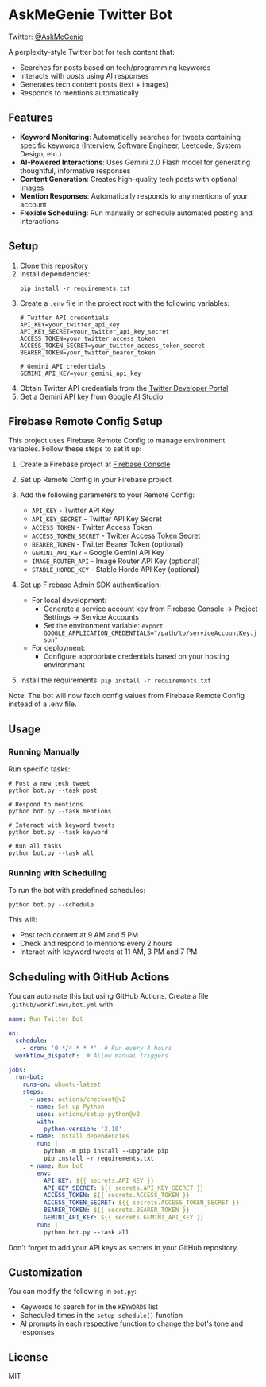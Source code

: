 # AskMeGenie Twitter Bot

Twitter: [@AskMeGenie](https://x.com/AskMeGenie)

A perplexity-style Twitter bot for tech content that:
- Searches for posts based on tech/programming keywords
- Interacts with posts using AI responses
- Generates tech content posts (text + images)
- Responds to mentions automatically

## Features

- **Keyword Monitoring**: Automatically searches for tweets containing specific keywords (Interview, Software Engineer, Leetcode, System Design, etc.)
- **AI-Powered Interactions**: Uses Gemini 2.0 Flash model for generating thoughtful, informative responses
- **Content Generation**: Creates high-quality tech posts with optional images
- **Mention Responses**: Automatically responds to any mentions of your account
- **Flexible Scheduling**: Run manually or schedule automated posting and interactions

## Setup

1. Clone this repository
2. Install dependencies:
   ```
   pip install -r requirements.txt
   ```
3. Create a `.env` file in the project root with the following variables:
   ```
   # Twitter API credentials
   API_KEY=your_twitter_api_key
   API_KEY_SECRET=your_twitter_api_key_secret
   ACCESS_TOKEN=your_twitter_access_token
   ACCESS_TOKEN_SECRET=your_twitter_access_token_secret
   BEARER_TOKEN=your_twitter_bearer_token

   # Gemini API credentials
   GEMINI_API_KEY=your_gemini_api_key
   ```
4. Obtain Twitter API credentials from the [Twitter Developer Portal](https://developer.twitter.com/)
5. Get a Gemini API key from [Google AI Studio](https://makersuite.google.com/app/apikey)

## Firebase Remote Config Setup

This project uses Firebase Remote Config to manage environment variables. Follow these steps to set it up:

1. Create a Firebase project at [Firebase Console](https://console.firebase.google.com/)
2. Set up Remote Config in your Firebase project
3. Add the following parameters to your Remote Config:
   - `API_KEY` - Twitter API Key
   - `API_KEY_SECRET` - Twitter API Key Secret
   - `ACCESS_TOKEN` - Twitter Access Token
   - `ACCESS_TOKEN_SECRET` - Twitter Access Token Secret
   - `BEARER_TOKEN` - Twitter Bearer Token (optional)
   - `GEMINI_API_KEY` - Google Gemini API Key
   - `IMAGE_ROUTER_API` - Image Router API Key (optional)
   - `STABLE_HORDE_KEY` - Stable Horde API Key (optional)

4. Set up Firebase Admin SDK authentication:
   - For local development:
     - Generate a service account key from Firebase Console → Project Settings → Service Accounts
     - Set the environment variable: `export GOOGLE_APPLICATION_CREDENTIALS="/path/to/serviceAccountKey.json"`
   - For deployment:
     - Configure appropriate credentials based on your hosting environment

5. Install the requirements: `pip install -r requirements.txt`

Note: The bot will now fetch config values from Firebase Remote Config instead of a .env file.

## Usage

### Running Manually

Run specific tasks:
```
# Post a new tech tweet
python bot.py --task post

# Respond to mentions
python bot.py --task mentions

# Interact with keyword tweets
python bot.py --task keyword

# Run all tasks
python bot.py --task all
```

### Running with Scheduling

To run the bot with predefined schedules:
```
python bot.py --schedule
```

This will:
- Post tech content at 9 AM and 5 PM
- Check and respond to mentions every 2 hours
- Interact with keyword tweets at 11 AM, 3 PM and 7 PM

## Scheduling with GitHub Actions

You can automate this bot using GitHub Actions. Create a file `.github/workflows/bot.yml` with:

```yaml
name: Run Twitter Bot

on:
  schedule:
    - cron: '0 */4 * * *'  # Run every 4 hours
  workflow_dispatch:  # Allow manual triggers

jobs:
  run-bot:
    runs-on: ubuntu-latest
    steps:
      - uses: actions/checkout@v2
      - name: Set up Python
        uses: actions/setup-python@v2
        with:
          python-version: '3.10'
      - name: Install dependencies
        run: |
          python -m pip install --upgrade pip
          pip install -r requirements.txt
      - name: Run bot
        env:
          API_KEY: ${{ secrets.API_KEY }}
          API_KEY_SECRET: ${{ secrets.API_KEY_SECRET }}
          ACCESS_TOKEN: ${{ secrets.ACCESS_TOKEN }}
          ACCESS_TOKEN_SECRET: ${{ secrets.ACCESS_TOKEN_SECRET }}
          BEARER_TOKEN: ${{ secrets.BEARER_TOKEN }}
          GEMINI_API_KEY: ${{ secrets.GEMINI_API_KEY }}
        run: |
          python bot.py --task all
```

Don't forget to add your API keys as secrets in your GitHub repository.

## Customization

You can modify the following in `bot.py`:
- Keywords to search for in the `KEYWORDS` list
- Scheduled times in the `setup_schedule()` function
- AI prompts in each respective function to change the bot's tone and responses

## License

MIT 
